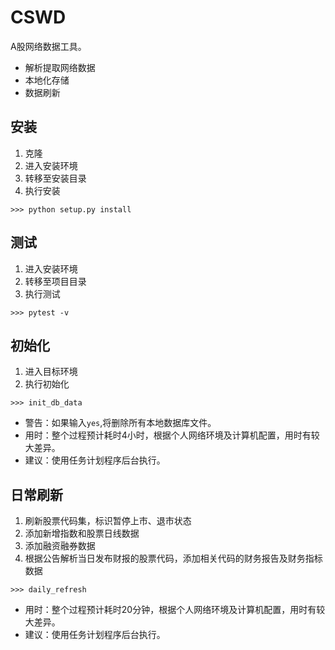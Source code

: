 
# CSWD

A股网络数据工具。
+ 解析提取网络数据
+ 本地化存储
+ 数据刷新

## 安装

1. 克隆
2. 进入安装环境
3. 转移至安装目录
4. 执行安装

`>>> python setup.py install`

## 测试

1. 进入安装环境
2. 转移至项目目录
4. 执行测试

`>>> pytest -v`

## 初始化

1. 进入目标环境
2. 执行初始化

`>>> init_db_data`

+ 警告：如果输入`yes`,将删除所有本地数据库文件。
+ 用时：整个过程预计耗时4小时，根据个人网络环境及计算机配置，用时有较大差异。
+ 建议：使用任务计划程序后台执行。

## 日常刷新

1. 刷新股票代码集，标识暂停上市、退市状态
2. 添加新增指数和股票日线数据
3. 添加融资融券数据
4. 根据公告解析当日发布财报的股票代码，添加相关代码的财务报告及财务指标数据

`>>> daily_refresh`

+ 用时：整个过程预计耗时20分钟，根据个人网络环境及计算机配置，用时有较大差异。
+ 建议：使用任务计划程序后台执行。